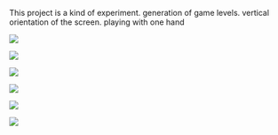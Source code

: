 
This project is a kind of experiment.
generation of game levels.
vertical orientation of the screen. playing with one hand

![](https://github.com/udevwork/warofdungeon/blob/master/images/vertical.png?raw=true)

![](https://github.com/udevwork/warofdungeon/blob/master/images/wod.png?raw=true)

![](https://github.com/udevwork/warofdungeon/blob/master/images/DoubleIphoneX.jpg?raw=true)

![](https://github.com/udevwork/warofdungeon/blob/master/images/iphoneXwite.jpg?raw=true)

![](https://github.com/udevwork/warofdungeon/blob/master/images/itsatrap.gif?raw=true)

![](https://github.com/udevwork/warofdungeon/blob/master/images/ui.png?raw=true)
